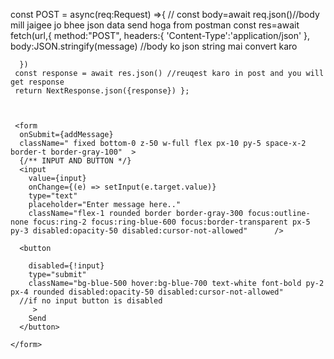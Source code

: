 const POST = async(req:Request) =>{
//   const body=await req.json()//body mill jaigee jo bhee json data send hoga from postman 
      const res=await fetch(url,{
          method:"POST",
          headers:{
              'Content-Type':'application/json'
          },
          body:JSON.stringify(message) //body ko json string mai convert karo

      })
     const response = await res.json() //reuqest karo in post and you will get response
     return NextResponse.json({response}) };



     <form
      onSubmit={addMessage}
      className=" fixed bottom-0 z-50 w-full flex px-10 py-5 space-x-2 border-t border-gray-100"  >
      {/** INPUT AND BUTTON */}
      <input
        value={input}
        onChange={(e) => setInput(e.target.value)}
        type="text"
        placeholder="Enter message here.."
        className="flex-1 rounded border border-gray-300 focus:outline-none focus:ring-2 focus:ring-blue-600 focus:border-transparent px-5 py-3 disabled:opacity-50 disabled:cursor-not-allowed"      />

      <button
    
        disabled={!input}
        type="submit"
        className="bg-blue-500 hover:bg-blue-700 text-white font-bold py-2 px-4 rounded disabled:opacity-50 disabled:cursor-not-allowed"
      //if no input button is disabled 
         >
        Send
      </button>
    
    </form>



    